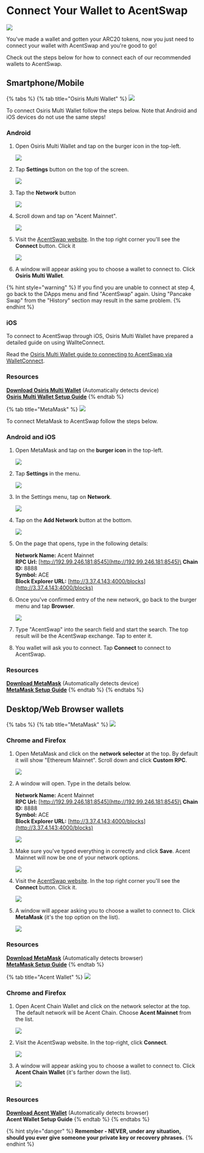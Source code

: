 # Connect Your Wallet to AcentSwap

![](../.gitbook/assets/how-to-connect-wallet-header.png)

You've made a wallet and gotten your ARC20 tokens, now you just need to connect your wallet with AcentSwap and you're good to go!

Check out the steps below for how to connect each of our recommended wallets to AcentSwap.

## Smartphone/Mobile

{% tabs %}
{% tab title="Osiris Multi Wallet" %}
![](<../.gitbook/assets/osiris-multi-wallet.jpg>)

To connect Osiris Multi Wallet follow the steps below. Note that Android and iOS devices do not use the same steps!

### Android

1. Open Osiris Multi Wallet and tap on the burger icon in the top-left.

    ![](<../.gitbook/assets/osiris-multi-wallet-burger-icon.png>)

2. Tap **Settings** button on the top of the screen.

    ![](<../.gitbook/assets/osiris-multi-wallet-setting.png>)

3. Tap the **Network** button

    ![](<../.gitbook/assets/osiris-multi-wallet-network.png>)

4. Scroll down and tap on "Acent Mainnet".

    ![](<../.gitbook/assets/osiris-multi-wallet-network-select.png>)

5. Visit the [AcentSwap website](https://vote.acentswap.shop/). In the top right corner you'll see the **Connect** button. Click it

    ![](<../.gitbook/assets/swap-mobile-connectBtn.png>)

6. A window will appear asking you to choose a wallet to connect to. Click **Osiris Multi Wallet**.

{% hint style="warning" %}
If you find you are unable to connect at step 4, go back to the DApps menu and find "AcentSwap" again. Using "Pancake Swap" from the "History" section may result in the same problem.
{% endhint %}

### iOS

To connect to AcentSwap through iOS, Osiris Multi Wallet have prepared a detailed guide on using WallteConnect.

Read the [Osiris Multi Wallet guide to connecting to AcentSwap via WalletConnect](https://community.trustwallet.com/t/using-walletconnect-to-access-pancakeswap/212307).

### **Resources**

[**Download Osiris Multi Wallet**](https://trustwallet.com) (Automatically detects device)\
[**Osiris Multi Wallet Setup Guide**](https://www.binance.com/en/blog/421499824684901157/how-to-set-up-and-use-trust-wallet-for-binance-smart-chain)
{% endtab %}

{% tab title="MetaMask" %}
![](<../.gitbook/assets/image (33) (3) (4) (5) (1) (1) (1) (1) (1) (1) (1).png>)

To connect MetaMask to AcentSwap follow the steps below.

### Android and iOS

1. Open MetaMask and tap on the **burger icon** in the top-left.

    ![](<../.gitbook/assets/image (72).png>)

2. Tap **Settings** in the menu.

    ![](<../.gitbook/assets/image (73).png>)

3. In the Settings menu, tap on **Network**.

    ![](<../.gitbook/assets/image (74).png>)

4. Tap on the **Add Network** button at the bottom.

    ![](<../.gitbook/assets/image (75).png>)

5. On the page that opens, type in the following details:

    **Network Name:** Acent Mainnet\
    **RPC Url:** [http://192.99.246.181:8545](http://192.99.246.181:8545)\
    **Chain ID:** 8888\
    **Symbol:** ACE\
    **Block Explorer URL:** [http://3.37.4.143:4000/blocks](http://3.37.4.143:4000/blocks)

6. Once you've confirmed entry of the new network, go back to the burger menu and tap **Browser**.

    ![](<../.gitbook/assets/image (76).png>)

7. Type "AcentSwap" into the search field and start the search. The top result will be the AcentSwap exchange. Tap to enter it.
8. You wallet will ask you to connect. Tap **Connect** to connect to AcentSwap.

### Resources

[**Download MetaMask**](https://metamask.io/download.html) (Automatically detects device)\
[**MetaMask Setup Guide**](https://academy.binance.com/en/articles/connecting-metamask-to-binance-smart-chain\))
{% endtab %}
{% endtabs %}

## **Desktop/Web Browser wallets**

{% tabs %}
{% tab title="MetaMask" %}
![](<../.gitbook/assets/image (33) (3) (4) (5) (1) (1) (1) (1) (1) (1) (1) (4).png>)

### Chrome and Firefox

1. Open MetaMask and click on the **network selector** at the top. By default it will show "Ethereum Mainnet". Scroll down and click **Custom RPC**.

    ![](<../.gitbook/assets/image (84).png>)

2. A window will open. Type in the details below.

    **Network Name:** Acent Mainnet\
    **RPC Url:** [http://192.99.246.181:8545](http://192.99.246.181:8545)\
    **Chain ID:** 8888\
    **Symbol:** ACE\
    **Block Explorer URL:** [http://3.37.4.143:4000/blocks](http://3.37.4.143:4000/blocks)

    ![](<../.gitbook/assets/metamask-acent-network-add.jpg>)

3. Make sure you've typed everything in correctly and click **Save**. Acent Mainnet will now be one of your network options.

    ![](<../.gitbook/assets/image (86).png>)

4. Visit the [AcentSwap website](https://pancakeswap.finance). In the top right corner you'll see the **Connect** button. Click it.

    ![](<../.gitbook/assets/image (164) (3) (3) (1) (1) (1) (1) (1) (1) (1) (2).png>)

5. A window will appear asking you to choose a wallet to connect to. Click **MetaMask** (it's the top option on the list).

    ![](<../.gitbook/assets/image (87).png>)

### Resources

[**Download MetaMask**](https://metamask.io/download.html) (Automatically detects browser)\
[**MetaMask Setup Guide**](https://academy.binance.com/en/articles/connecting-metamask-to-binance-smart-chain)
{% endtab %}

{% tab title="Acent Wallet" %}
![](<../.gitbook/assets/image (39) (1).png>)

### Chrome and Firefox

1. Open Acent Chain Wallet and click on the network selector at the top. The default network will be Acent Chain. Choose **Acent Mainnet** from the list.

    ![](<../.gitbook/assets/image (88).png>)

2. Visit the AcentSwap website. In the top-right, click **Connect**.

    ![](<../.gitbook/assets/image (164) (3) (3) (1) (1) (1) (1) (1) (1) (2).png>)

3. A window will appear asking you to choose a wallet to connect to. Click **Acent Chain Wallet** (it's farther down the list).

    ![](<../.gitbook/assets/image (89).png>)

### Resources

[**Download Acent Wallet**](https://www.binance.org/en) (Automatically detects browser)\
**Acent Wallet Setup Guide**
{% endtab %}
{% endtabs %}



{% hint style="danger" %}
**Remember - NEVER, under any situation, should you ever give someone your private key or recovery phrases.**
{% endhint %}
